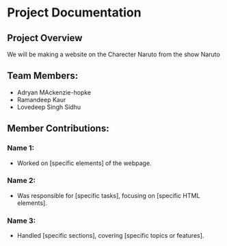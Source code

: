 # Project Documentation

## Project Overview

We will be making a website on the Charecter Naruto from the show Naruto 

## Team Members:

-   Adryan MAckenzie-hopke
-   Ramandeep Kaur
-   Lovedeep Singh Sidhu


## Member Contributions:

### Name 1:

-   Worked on [specific elements] of the webpage.

### Name 2:

-   Was responsible for [specific tasks], focusing on [specific HTML elements].

### Name 3:

-   Handled [specific sections], covering [specific topics or features].